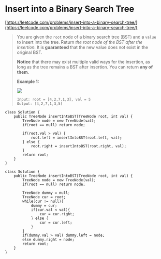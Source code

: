 # Insert into a Binary Search Tree

[https://leetcode.com/problems/insert-into-a-binary-search-tree/](https://leetcode.com/problems/insert-into-a-binary-search-tree/)

> You are given the `root` node of a binary search tree (BST) and a `value` to insert into the tree. Return _the root node of the BST after the insertion_. It is **guaranteed** that the new value does not exist in the original BST.
>
> **Notice** that there may exist multiple valid ways for the insertion, as long as the tree remains a BST after insertion. You can return **any of them**.
>
> &#x20;
>
> **Example 1:**
>
> ![](https://assets.leetcode.com/uploads/2020/10/05/insertbst.jpg)
>
> ```
> Input: root = [4,2,7,1,3], val = 5
> Output: [4,2,7,1,3,5]
> ```

```
class Solution {
    public TreeNode insertIntoBST(TreeNode root, int val) {
        TreeNode node = new TreeNode(val);
        if(root == null) return node;
        
        if(root.val > val) {
            root.left = insertIntoBST(root.left, val);
        } else {
            root.right = insertIntoBST(root.right, val);
        }
        return root;
    }
}
```

```
class Solution {
    public TreeNode insertIntoBST(TreeNode root, int val) {
        TreeNode node = new TreeNode(val);
        if(root == null) return node;
        
        TreeNode dummy = null;
        TreeNode cur = root;
        while(cur != null){
            dummy = cur;
            if(cur.val < val){
                cur = cur.right;
            } else {
                cur = cur.left;
            }
        }
        if(dummy.val > val) dummy.left = node;
        else dummy.right = node;
        return root;
    }
}
```
